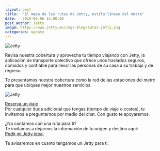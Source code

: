 ```yaml
---
layout: post
title:  "El mapa de las rutas de Jetty, estilo líneas del metro"
date:   2019-06-06 15:00:00
post_author: Jetty
image: https://www.jetty.mx/imgs-blog/rutas-jetty.png
categories: update
---
```

![Jetty]({{site.baseurl}}/imgs-blog/rutas-jetty.png)


Revisa nuestra cobertura y aprovecha tu tiempo viajando con Jetty, la aplicación de transporte colectivo que ofrece unos traslados seguros, cómodos y confiable para llevar las personas de su casa a su trabajo y de regreso.

Te presentamos nuestra cobertura como la red de las estaciones del metro para que ubiques mejor nuestros servicios.

![Jetty]({{site.baseurl}}/imgs-blog/mapa-rutas-jetty.png)

<a href="http://viaja.jetty.mx/lineasjetty" class="btn btn-green-small">Reserva un viaje</a>
<br>
Por cualquier duda adicional que tengas (tiempo de viaje o costos), te invitamos a preguntarnos por medio del chat. Con gusto te apoyaremos.

¿No contamos con una ruta para ti?
<br>
Te invitamos a dejarnos la información de tu origen y destino aquí:
<br>
<a href="http://viaja.jetty.mx/nuevo" class="btn btn-green-small">Pedir mi Jetty ideal</a>

Te avisaremos en cuanto tengamos un Jetty para ti.

